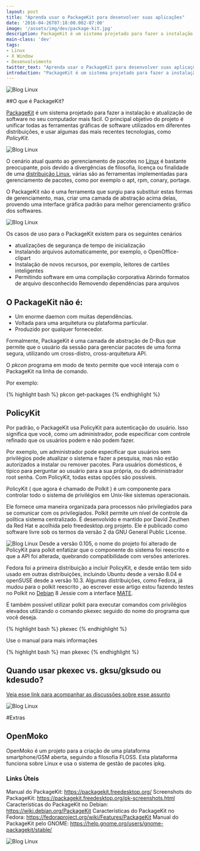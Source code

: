 ```yaml
---
layout: post
title: "Aprenda usar o PackageKit para desenvolver suas aplicações"
date: '2016-04-26T07:18:00.002-07:00'
image: '/assets/img/dev/package-kit.jpg'
description: PackageKit é um sistema projetado para fazer a instalação e atualização de software no seu computador mais fácil.""
main-class: 'dev'
tags:
- Linux
- X Window
- Desenvolvimento
twitter_text: "Aprenda usar o PackageKit para desenvolver suas aplicações"
introduction: "PackageKit é um sistema projetado para fazer a instalação e atualização de software no seu computador mais fácil."
---
```

![Blog Linux](/assets/img/dev/package-kit.jpg "Blog Linux")

##O que é PackageKit?

[PackageKit](https://packagekit.freedesktop.org/) é um sistema projetado para fazer a instalação e atualização de software no seu computador mais fácil. O principal objetivo do projeto é unificar todas as ferramentas gráficas de software utilizados em diferentes distribuições, e usar algumas das mais recentes tecnologias, como *PolicyKit*.

![Blog Linux](/assets/img/dev/gpk-application-search.png "Blog Linux")

O cenário atual quanto ao gerenciamento de pacotes no [Linux](http://www.terminalroot.com.br/tags#linux) é bastante preocupante, pois devido a divergências de filosofia, licença ou finalidade de uma [distribuição Linux](http://www.terminalroot.com.br/tags#distros), várias são as ferramentas implementadas para gerenciamento de pacotes, como por exemplo o apt, rpm, conary, portage.

O PackageKit não é uma ferramenta que surgiu para substituir estas formas de gerenciamento, mas, criar uma camada de abstração acima delas, provendo uma interface gráfica padrão para melhor gerenciamento gráfico dos softwares.

![Blog Linux](/assets/img/dev/gpk-updates-overview.png "Blog Linux")

Os casos de uso para o PackageKit existem para os seguintes cenários

* atualizações de segurança de tempo de inicialização 
* Instalando arquivos automaticamente, por exemplo, o OpenOffice-clipart 
* Instalação de novos recursos, por exemplo, leitores de cartões inteligentes
* Permitindo software em uma compilação corporativa Abrindo formatos de arquivo desconhecido Removendo dependências para arquivos 

## O PackageKit não é:

* Um enorme daemon com muitas dependências.
* Voltada para uma arquitetura ou plataforma particular.
* Produzido por qualquer fornecedor.
 
Formalmente, PackageKit é uma camada de abstração de D-Bus que permite que o usuário da sessão para gerenciar pacotes de uma forma segura, utilizando um cross-distro, cross-arquitetura API.

 O _pkcon_ programa em modo de texto permite que você interaja com o PackageKit na linha de comando.
 
 Por exemplo:
 
{% highlight bash %}
pkcon get-packages
{% endhighlight %}

## PolicyKit

Por padrão, o PackageKit usa PolicyKit para autenticação do usuário. Isso significa que você, como um administrador, pode especificar com controle refinado que os usuários podem e não podem fazer.

Por exemplo, um administrador pode especificar que usuários sem privilégios pode atualizar o sistema e fazer a pesquisa, mas não estão autorizados a instalar ou remover pacotes. Para usuários domésticos, é típico para perguntar ao usuário para a sua própria, ou do administrador root senha. Com PolicyKit, todas estas opções são possíveis.

PolicyKit ( que agora é chamado de Polkit ) é um componente para controlar todo o sistema de privilégios em Unix-like sistemas operacionais.

Ele fornece uma maneira organizada para processos não privilegiados para se comunicar com os privilegiados. Polkit permite um nível de controle da política sistema centralizado. É desenvolvido e mantido por David Zeuthen da Red Hat e acolhida pelo freedesktop.org projeto. Ele é publicado como software livre sob os termos da versão 2 da GNU General Public License.

![Blog Linux](/assets/img/dev/logi-grafico-pelo-shell.png "Blog Linux")
Desde a versão 0.105, o nome do projeto foi alterado de PolicyKit para polkit enfatizar que o componente do sistema foi reescrito e que a API foi alterada, quebrando compatibilidade com versões anteriores.

Fedora foi a primeira distribuição a incluir PolicyKit, e desde então tem sido usado em outras distribuições, incluindo Ubuntu desde a versão 8.04 e openSUSE desde a versão 10.3. Algumas distribuições, como Fedora, já mudou para o polkit reescrito , ao escrever esse artigo estou fazendo testes no Polkit no [Debian](http://www.terminalroot.com.br/tags#debian) 8 Jessie com a interface [MATE](http://www.terminalroot.com.br/tags#mate).

É também possível utilizar polkit para executar comandos com privilégios elevados utilizando o comando pkexec seguido do nome do programa que você deseja.

{% highlight bash %}
pkexec 
{% endhighlight %}

Use o manual para mais informações

{% highlight bash %}
man pkexec
{% endhighlight %}

## Quando usar pkexec vs. gksu/gksudo ou kdesudo?



[Veja esse link para acompanhar as discussões sobre esse assunto](http://askubuntu.com/questions/78352/when-to-use-pkexec-vs-gksu-gksudo)

![Blog Linux](/assets/img/dev//pkexec-nautilus-gnome-shell.png "Blog Linux")

#Extras

## OpenMoko

OpenMoko é um projeto para a criação de uma plataforma smartphone/GSM aberta, seguindo a filosofia FLOSS. Esta plataforma funciona sobre Linux e usa o sistema de gestão de pacotes ipkg.

### Links Úteis
Manual do PackageKit: https://packagekit.freedesktop.org/
Screenshots do PackageKit: https://packagekit.freedesktop.org/pk-screenshots.html
Características do PackageKit no Debian: https://wiki.debian.org/PackageKit
Características do PackageKit no Fedora: https://fedoraproject.org/wiki/Features/PackageKit
Manual do PackageKit pelo GNOME: https://help.gnome.org/users/gnome-packagekit/stable/

![Blog Linux](/assets/img/dev/system.png "Blog Linux")
